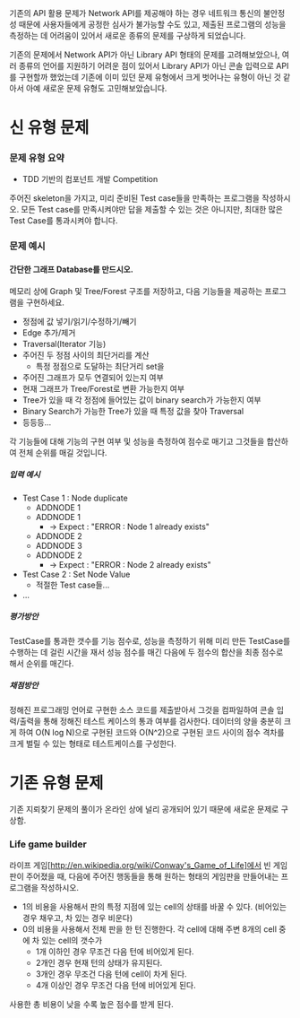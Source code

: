  기존의 API 활용 문제가 Network API를 제공해야 하는 경우 네트워크 통신의 불안정성 때문에 사용자들에게 공정한 심사가 불가능할 수도 있고, 제출된 프로그램의 성능을 측정하는 데 어려움이 있어서 새로운 종류의 문제를 구상하게 되었습니다.

 기존의 문제에서 Network API가 아닌 Library API 형태의 문제를 고려해보았으나, 여러 종류의 언어를 지원하기 어려운 점이 있어서 Library API가 아닌 콘솔 입력으로 API를 구현할까 했었는데 기존에 이미 있던 문제 유형에서 크게 벗어나는 유형이 아닌 것 같아서 아예 새로운 문제 유형도 고민해보았습니다.

신 유형 문제
============

### 문제 유형 요약 

* TDD 기반의 컴포넌트 개발 Competition

주어진 skeleton을 가지고, 미리 준비된 Test case들을 만족하는 프로그램을 작성하시오. 모든 Test case를 만족시켜야만 답을 제출할 수 있는 것은 아니지만, 최대한 많은 Test Case를 통과시켜야 합니다.

### 문제 예시

#### 간단한 그래프 Database를 만드시오.

메모리 상에 Graph 및 Tree/Forest 구조를 저장하고, 다음 기능들을 제공하는 프로그램을 구현하세요.

 * 정점에 값 넣기/읽기/수정하기/빼기
 * Edge 추가/제거
 * Traversal(Iterator 기능)
 * 주어진 두 정점 사이의 최단거리를 계산
   * 특정 정점으로 도달하는 최단거리 set을 
 * 주어진 그래프가 모두 연결되어 있는지 여부
 * 현재 그래프가 Tree/Forest로 변환 가능한지 여부
 * Tree가 있을 때 각 정점에 들어있는 값이 binary search가 가능한지 여부
 * Binary Search가 가능한 Tree가 있을 때 특정 값을 찾아 Traversal
 * 등등등...

각 기능들에 대해 기능의 구현 여부 및 성능을 측정하여 점수로 매기고 그것들을 합산하여 전체 순위를 매길 것입니다.

##### 입력 예시

 * Test Case 1 : Node duplicate
   * ADDNODE 1
   * ADDNODE 1
     * -> Expect : "ERROR : Node 1 already exists"
   * ADDNODE 2
   * ADDNODE 3
   * ADDNODE 2
     * -> Expect : "ERROR : Node 2 already exists"
 * Test Case 2 : Set Node Value
   * 적절한 Test case들...
 * ...

##### 평가방안

TestCase를 통과한 갯수를 기능 점수로, 성능을 측정하기 위해 미리 만든 TestCase를 수행하는 데 걸린 시간을 재서 성능 점수를 매긴 다음에 두 점수의 합산을 최종 점수로 해서 순위를 매긴다.

##### 채점방안

정해진 프로그래밍 언어로 구현한 소스 코드를 제출받아서 그것을 컴파일하여 콘솔 입력/출력을 통해 정해진 테스트 케이스의 통과 여부를 검사한다. 데이터의 양을 충분히 크게 하여 O(N log N)으로 구현된 코드와 O(N^2)으로 구현된 코드 사이의 점수 격차를 크게 벌릴 수 있는 형태로 테스트케이스를 구성한다.

기존 유형 문제
=============

기존 지뢰찾기 문제의 풀이가 온라인 상에 널리 공개되어 있기 때문에 새로운 문제로 구상함.

### Life game builder

라이프 게임[http://en.wikipedia.org/wiki/Conway's_Game_of_Life]에서 빈 게임판이 주어졌을 때, 다음에 주어진 행동들을 통해 원하는 형태의 게임판을 만들어내는 프로그램을 작성하시오.

 * 1의 비용을 사용해서 판의 특정 지점에 있는 cell의 상태를 바꿀 수 있다. (비어있는 경우 채우고, 차 있는 경우 비운다)
 * 0의 비용을 사용해서 전체 판을 한 턴 진행한다. 각 cell에 대해 주변 8개의 cell 중에 차 있는 cell의 갯수가
   * 1개 이하인 경우 무조건 다음 턴에 비어있게 된다.
   * 2개인 경우 현재 턴의 상태가 유지된다.
   * 3개인 경우 무조건 다음 턴에 cell이 차게 된다.
   * 4개 이상인 경우 무조건 다음 턴에 비어있게 된다.

사용한 총 비용이 낮을 수록 높은 점수를 받게 된다.